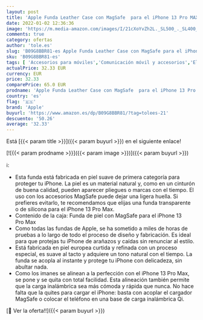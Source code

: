 ```yaml
---
layout: post
title: 'Apple Funda Leather Case con MagSafe  para el iPhone 13 Pro MAX  - Glicinia'
date: 2022-01-02 12:36:36
image: 'https://m.media-amazon.com/images/I/21cXoYvZh2L._SL500_._SL400_.jpg'
comments: true
category: ofertas
author: 'tole.es'
slug: 'B09G8BBR81-es Apple Funda Leather Case con MagSafe para el iPhone 13 Pro...'
sku: 'B09G8BBR81-es'
tags: [ 'Accesorios para móviles','Comunicación móvil y accesorios','Electrónica','Fundas y carcasas para teléfonos móviles','apple','iphone', ]
actualPrice: 32.33 EUR
currency: EUR
price: 32.33
comparePrice: 65.0 EUR
prodname: 'Apple Funda Leather Case con MagSafe  para el iPhone 13 Pro MAX  - Glicinia'
country: 'es'
flag: '🇪🇸'
brand: 'Apple'
buyurl: 'https://www.amazon.es/dp/B09G8BBR81/?tag=tolees-21'
descuento: '50.26'
average: '32.33'
---
```


Está [{{< param title >}}]({{< param buyurl >}}) en el siguiente enlace!

[![{{< param prodname >}}]({{< param image >}})]({{< param buyurl >}})

ℹ️:

- Esta funda está fabricada en piel suave de primera categoría para proteger tu iPhone. La piel es un material natural y, como en un cinturón de buena calidad, pueden aparecer pliegues o marcas con el tiempo. El uso con los accesorios MagSafe puede dejar una ligera huella. Si prefieres evitarlo, te recomendamos que elijas una funda transparente o de silicona para el iPhone 13 Pro Max.
- Contenido de la caja: Funda de piel con MagSafe para el iPhone 13 Pro Max
- Como todas las fundas de Apple, se ha sometido a miles de horas de pruebas a lo largo de todo el proceso de diseño y fabricación. Es ideal para que protejas tu iPhone de arañazos y caídas sin renunciar al estilo.
- Está fabricada en piel europea curtida y refinada con un proceso especial, es suave al tacto y adquiere un tono natural con el tiempo. La funda se acopla al instante y protege tu iPhone con delicadeza, sin abultar nada.
- Como los imanes se alinean a la perfección con el iPhone 13 Pro Max, se pone y se quita con total facilidad. Esta alineación también permite que la carga inalámbrica sea más cómoda y rápida que nunca. No hace falta que la quites para cargar el iPhone: basta con acoplar el cargador MagSafe o colocar el teléfono en una base de carga inalámbrica Qi.

[🛒 Ver la oferta!!]({{< param buyurl >}})
